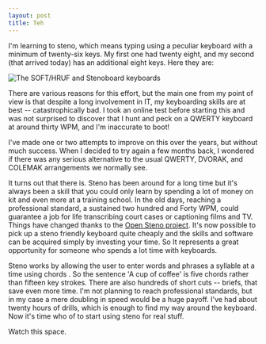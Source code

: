 ```yaml
---
layout: post
title: Teh
---
```


I'm learning to steno, which means typing using a peculiar keyboard with a
 minimum of twenty-six keys. My first one had twenty eight, and my second (that
 arrived today) has an additional eight keys. Here they are:

 ![The SOFT/HRUF and Stenoboard keyboards](https://adwelly.gitub.io/blob/master/images/steno_kbds.JPG)

 There are various reasons for this effort, but the main one from my point of view is that
despite a long involvement in IT, my keyboarding skills are at best -- catastrophically bad.
I took  an online test before starting this and was not surprised to discover that
I hunt and peck on a QWERTY keyboard at around thirty WPM, and I'm inaccurate to boot!

I've made one or two attempts to improve on this over the years, but without much
success. When I decided to try again a few months back, I wondered if there was
any serious alternative to the usual QWERTY, DVORAK, and COLEMAK arrangements we normally
see.

It turns out that there is. Steno has been around for a long time but it's always been
a skill that you could only learn by spending a lot of money on kit and even more at a
 training school.  In the old days, reaching a professional standard, a sustained two hundred and
 Forty WPM, could guarantee a job for life transcribing court cases or captioning films and
 TV. Things have changed thanks to the [Open Steno project](http://www.openstenoproject.org).
 It's now possible to pick up a steno friendly keyboard quite
cheaply and the skills and software can be acquired simply by investing your time. So
It represents a great opportunity for someone who spends a lot time with keyboards.

Steno works by allowing the user to enter words and phrases a syllable at a time using chords
. So the sentence  'A cup of coffee' is five chords rather than fifteen key strokes. There are
also hundreds of short cuts -- briefs, that save even more time. I'm not planning to reach professional
standards, but in my case a mere doubling in speed would be a huge payoff. I've had about
twenty hours of drills, which is enough to find my way around the keyboard. Now it's
time who of to start using steno for real stuff.

Watch this space.
